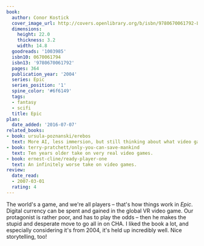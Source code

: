 ```yaml
---
book:
  author: Conor Kostick
  cover_image_url: http://covers.openlibrary.org/b/isbn/9780670061792-L.jpg
  dimensions:
    height: 22.0
    thickness: 3.2
    width: 14.8
  goodreads: '1003985'
  isbn10: 0670061794
  isbn13: '9780670061792'
  pages: 364
  publication_year: '2004'
  series: Epic
  series_position: '1'
  spine_color: '#6f6149'
  tags:
  - fantasy
  - scifi
  title: Epic
plan:
  date_added: '2016-07-07'
related_books:
- book: ursula-poznanski/erebos
  text: More AI, less immersion, but still thinking about what video games can do to society.
- book: terry-pratchett/only-you-can-save-mankind
  text: Ten years older take on very real video games.
- book: ernest-cline/ready-player-one
  text: An infinitely worse take on video games.
review:
  date_read:
  - 2007-03-01
  rating: 4
---
```

The world's a game, and we're all players – that's how things work in *Epic*. Digital currency can be spent and gained
in the global VR video game. Our protagonist is rather poor, and has to play the odds – then he makes the stupid and
desperate move to go all in on CHA. I liked the book a lot, and especially considering it's from 2004, it's held up
incredibly well. Nice storytelling, too!
